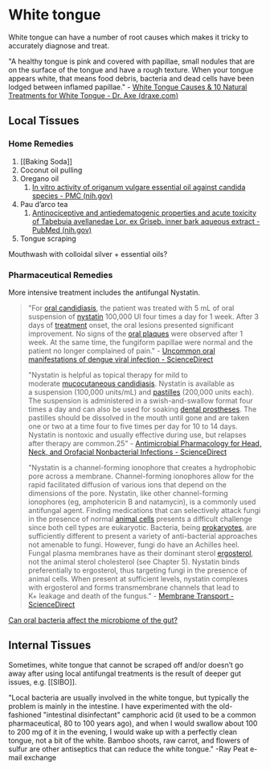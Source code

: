 # White tongue
White tongue can have a number of root causes which makes it tricky to accurately diagnose and treat. 

"A healthy tongue is pink and covered with papillae, small nodules that are on the surface of the tongue and have a rough texture. When your tongue appears white, that means food debris, bacteria and dead cells have been lodged between inflamed papillae." - [White Tongue Causes & 10 Natural Treatments for White Tongue - Dr. Axe (draxe.com)](https://draxe.com/health/white-tongue/)

## Local Tissues

### Home Remedies

1. [[Baking Soda]]
2. Coconut oil pulling
3. Oregano oil
	1. [In vitro activity of origanum vulgare essential oil against candida species - PMC (nih.gov)](https://www.ncbi.nlm.nih.gov/pmc/articles/PMC3768597/)
4. Pau d’arco tea
	1. [Antinociceptive and antiedematogenic properties and acute toxicity of Tabebuia avellanedae Lor. ex Griseb. inner bark aqueous extract - PubMed (nih.gov)](https://pubmed.ncbi.nlm.nih.gov/11574048/)
5. Tongue scraping

Mouthwash with colloidal silver + essential oils?

### Pharmaceutical Remedies

More intensive treatment includes the antifungal Nystatin.

>"For [oral candidiasis](https://www.sciencedirect.com/topics/medicine-and-dentistry/oral-candidiasis "Learn more about oral candidiasis from ScienceDirect's AI-generated Topic Pages"), the patient was treated with 5 mL of oral suspension of [nystatin](https://www.sciencedirect.com/topics/medicine-and-dentistry/nystatin "Learn more about nystatin from ScienceDirect's AI-generated Topic Pages") 100,000 UI four times a day for 1 week. After 3 days of [treatment](https://www.sciencedirect.com/topics/medicine-and-dentistry/therapeutic-procedure "Learn more about treatment from ScienceDirect's AI-generated Topic Pages") onset, the oral lesions presented significant improvement. No signs of the [oral plaques](https://www.sciencedirect.com/topics/medicine-and-dentistry/mouth-plaque "Learn more about oral plaques from ScienceDirect's AI-generated Topic Pages") were observed after 1 week. At the same time, the fungiform papillae were normal and the patient no longer complained of pain." - [Uncommon oral manifestations of dengue viral infection - ScienceDirect](https://www.sciencedirect.com/science/article/pii/S1808869416302051?via%3Dihub)
>
>"Nystatin is helpful as topical therapy for mild to moderate [mucocutaneous candidiasis](https://www.sciencedirect.com/topics/medicine-and-dentistry/mucocutaneous-candidiasis "Learn more about mucocutaneous candidiasis from ScienceDirect's AI-generated Topic Pages"). Nystatin is available as a suspension (100,000 units/mL) and [pastilles](https://www.sciencedirect.com/topics/medicine-and-dentistry/pastille "Learn more about pastilles from ScienceDirect's AI-generated Topic Pages") (200,000 units each). The suspension is administered in a swish-and-swallow format four times a day and can also be used for soaking [dental prostheses](https://www.sciencedirect.com/topics/medicine-and-dentistry/dental-prosthesis "Learn more about dental prostheses from ScienceDirect's AI-generated Topic Pages"). The pastilles should be dissolved in the mouth until gone and are taken one or two at a time four to five times per day for 10 to 14 days. Nystatin is nontoxic and usually effective during use, but relapses after therapy are common.25" - [Antimicrobial Pharmacology for Head, Neck, and Orofacial Nonbacterial Infections - ScienceDirect](https://www.sciencedirect.com/science/article/abs/pii/B9780323289450000090)
>
>"Nystatin is a channel-forming ionophore that creates a hydrophobic pore across a membrane. Channel-forming ionophores allow for the rapid facilitated diffusion of various ions that depend on the dimensions of the pore. Nystatin, like other channel-forming ionophores (eg, amphotericin B and natamycin), is a commonly used antifungal agent. Finding medications that can selectively attack fungi in the presence of normal [animal cells](https://www.sciencedirect.com/topics/biochemistry-genetics-and-molecular-biology/animal-cell "Learn more about animal cells from ScienceDirect's AI-generated Topic Pages") presents a difficult challenge since both cell types are eukaryotic. Bacteria, being [prokaryotes](https://www.sciencedirect.com/topics/biochemistry-genetics-and-molecular-biology/prokaryote "Learn more about prokaryotes from ScienceDirect's AI-generated Topic Pages"), are sufficiently different to present a variety of anti-bacterial approaches not amenable to fungi. However, fungi do have an Achilles heel. Fungal plasma membranes have as their dominant sterol [ergosterol](https://www.sciencedirect.com/topics/biochemistry-genetics-and-molecular-biology/ergosterol "Learn more about ergosterol from ScienceDirect's AI-generated Topic Pages"), not the animal sterol cholesterol (see Chapter 5). Nystatin binds preferentially to ergosterol, thus targeting fungi in the presence of animal cells. When present at sufficient levels, nystatin complexes with ergosterol and forms transmembrane channels that lead to K+ leakage and death of the fungus." - [Membrane Transport - ScienceDirect](https://www.sciencedirect.com/science/article/pii/B9780444637727000191)


[Can oral bacteria affect the microbiome of the gut?](https://www.ncbi.nlm.nih.gov/pmc/articles/PMC6427756/)

## Internal Tissues

Sometimes, white tongue that cannot be scraped off and/or doesn’t go away after using local antifungal treatments is the result of deeper gut issues, e.g. [[SIBO]].

"Local bacteria are usually involved in the white tongue, but typically the problem is mainly in the intestine. I have experimented with the old-fashioned "intestinal disinfectant" camphoric acid (it used to be a common pharmaceutical, 80 to 100 years ago), and when I would swallow about 100 to 200 mg of it in the evening, I would wake up with a perfectly clean tongue, not a bit of the white. Bamboo shoots, raw carrot, and flowers of sulfur are other antiseptics that can reduce the white tongue." -Ray Peat e-mail exchange